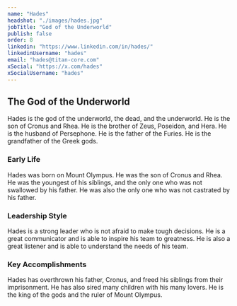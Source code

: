 ```yaml
---
name: "Hades"
headshot: "./images/hades.jpg"
jobTitle: "God of the Underworld"
publish: false
order: 8
linkedin: "https://www.linkedin.com/in/hades/"
linkedinUsername: "hades"
email: "hades@titan-core.com"
xSocial: "https://x.com/hades"
xSocialUsername: "hades"
---
```

## The God of the Underworld
Hades is the god of the underworld, the dead, and the underworld. He is the son of Cronus and Rhea. He is the brother of Zeus, Poseidon, and Hera. He is the husband of Persephone. He is the father of the Furies. He is the grandfather of the Greek gods.

### Early Life

Hades was born on Mount Olympus. He was the son of Cronus and Rhea. He was the youngest of his siblings, and the only one who was not swallowed by his father. He was also the only one who was not castrated by his father.

### Leadership Style

Hades is a strong leader who is not afraid to make tough decisions. He is a great communicator and is able to inspire his team to greatness. He is also a great listener and is able to understand the needs of his team.

### Key Accomplishments

Hades has overthrown his father, Cronus, and freed his siblings from their imprisonment. He has also sired many children with his many lovers. He is the king of the gods and the ruler of Mount Olympus.

